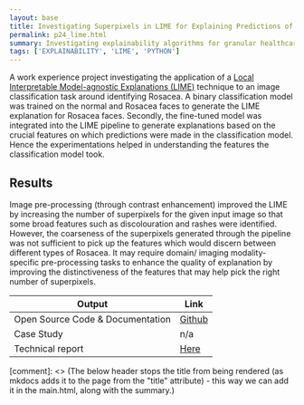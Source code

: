 ```yaml
---
layout: base
title: Investigating Superpixels in LIME for Explaining Predictions of Facial Images
permalink: p24_lime.html
summary: Investigating explainability algorithms for granular healthcare images
tags: ['EXPLAINABILITY', 'LIME', 'PYTHON']
---
```


A work experience project investigating the application of a [Local Interpretable Model-agnostic Explanations (LIME)](https://arxiv.org/abs/1602.04938) technique to an image classification task around identifying Rosacea.  A binary classification model was trained on the normal and Rosacea faces to generate the LIME explanation for Rosacea faces. Secondly, the fine-tuned model was integrated into the LIME pipeline to generate explanations based on the crucial features on which predictions were made in the classification model. Hence the experimentations helped in understanding the features the classification model took.

## Results

Image pre-processing (through contrast enhancement) improved the LIME by increasing the number of superpixels for the given input image so that some broad features such as discolouration and rashes were identified.   However, the coarseness of the superpixels generated through the pipeline was not sufficient to pick up the  features which would discern between different types of Rosacea.  It may require domain/ imaging modality-specific pre-processing tasks to enhance the quality of explanation by improving the distinctiveness of the features that may help pick the right number of superpixels.

| Output | Link |
| ---- | ---- |
| Open Source Code & Documentation | [Github](https://github.com/nhsx/LIME-XAI-Facial-Disease-Classification) |
| Case Study | n/a |
| Technical report | [Here](https://github.com/nhsx/LIME-XAI-Facial-Disease-Classification/blob/main/reports/report_AM.pdf) |

[comment]: <> (The below header stops the title from being rendered (as mkdocs adds it to the page from the "title" attribute) - this way we can add it in the main.html, along with the summary.)
#
